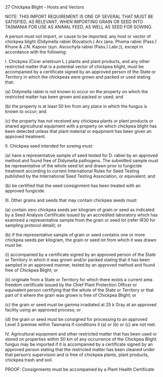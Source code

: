 27
Chickpea Blight - Hosts and Vectors

NOTE: THIS IMPORT REQUIREMENT IS ONE OF SEVERAL THAT MUST BE SATISFIED, AS
RELEVANT, WHEN IMPORTING GRAIN OR SEED INTO TASMANIA FOR USE AS ANIMAL
FEED, AS WELL AS SEED FOR SOWING.

A person must not import, or cause to be imported, any host or vector of chickpea blight
(Didymella rabiei (Kovatsch.) Arx (ana. Phoma rabiei (Pass.) Khune & J.N. Kapoor (syn.
Ascochyta rabiei (Pass.) Labr.)), except in accordance with the following:

I.
Chickpea (Cicer arietinum L.) plants and plant products, and any other restricted
matter that is a potential vector of chickpea blight, must be accompanied by a
certificate signed by an approved person of the State or Territory in which the
chickpeas were grown and packed or used stating that:

(a)
Didymella rabiei is not known to occur on the property on which the restricted
matter has been grown and packed or used; and

(b)
the property is at least 50 km from any place in which the fungus is known to
occur; and

(c)
the property has not received any chickpea plants or plant products or shared
agricultural equipment with a property on which chickpea blight has been
detected unless that plant material or equipment has been given an approved
treatment.

II.
Chickpea seed intended for sowing must:

(a)
have a representative sample of seed tested for D. rabiei by an approved
method and found free of Didymella pathogens. The submitted sample must
be representative of the whole seed lot and drawn prior to fungicide treatment
according to current International Rules for Seed Testing published by the
International Seed Testing Association, or equivalent; and

(b)
be certified that the seed consignment has been treated with an approved
fungicide.

III. Other grains and seeds that may contain chickpea seeds must:

(a)
contain zero chickpea seeds per kilogram of grain or seed as indicated by a
Seed Analysis Certificate issued by an accredited laboratory which has
examined a representative sample from the grain or seed lot (refer IR30 for
sampling protocol detail); or

(b)
if the representative sample of grain or seed contains one or more chickpea
seeds per kilogram, the grain or seed lot from which it was drawn must be:

(i)
accompanied by a certificate signed by an approved person of the State
or Territory in which it was grown and/or packed stating that it has been
sampled in an approved manner, tested by an approved method and
found free of Chickpea Blight; or

(ii)
originate from a State or Territory for which there exists a current area
freedom certificate issued by the Chief Plant Protection Officer or
equivalent person certifying that the whole of the State or Territory or
that part of it where the grain was grown is free of Chickpea Blight; or

(c)
the grain or seed must be gamma irradiated at 25 k Gray at an approved
facility using an approved process; or

(d)
the grain or seed must be consigned for processing to an approved Level 3
premise within Tasmania if conditions II (a) or (b) or (c) are not met.

IV.
Agricultural equipment and other restricted matter that has been used or stored on
properties within 50 km of any occurrence of the Chickpea Blight fungus may be
imported if it is accompanied by a certificate signed by an approved person stating
that the restricted matter has been cleaned under that person’s supervision and is
free of chickpea plants, plant products, chickpea trash and soil.

PROOF:
Consignments must be accompanied by a Plant Health Certificate
